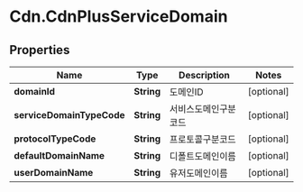 # Cdn.CdnPlusServiceDomain

## Properties
Name | Type | Description | Notes
------------ | ------------- | ------------- | -------------
**domainId** | **String** | 도메인ID | [optional] 
**serviceDomainTypeCode** | **String** | 서비스도메인구분코드 | [optional] 
**protocolTypeCode** | **String** | 프로토콜구분코드 | [optional] 
**defaultDomainName** | **String** | 디폴트도메인이름 | [optional] 
**userDomainName** | **String** | 유저도메인이름 | [optional] 


